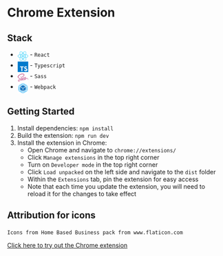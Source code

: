 # Chrome Extension

## Stack
- <img align="top" src="https://raw.githubusercontent.com/devicons/devicon/1119b9f84c0290e0f0b38982099a2bd027a48bf1/icons/react/react-original.svg" width="25px" height="25px"/> - `React`
- <img align="top" src="https://raw.githubusercontent.com/devicons/devicon/1119b9f84c0290e0f0b38982099a2bd027a48bf1/icons/typescript/typescript-plain.svg" width="25px" height="25px"/> - `Typescript`
- <img align="top" src="https://raw.githubusercontent.com/devicons/devicon/1119b9f84c0290e0f0b38982099a2bd027a48bf1/icons/sass/sass-original.svg" width="25px" height="25px"/> - `Sass`
- <img align="top" src="https://raw.githubusercontent.com/devicons/devicon/1119b9f84c0290e0f0b38982099a2bd027a48bf1/icons/webpack/webpack-original.svg" width="25px" height="25px"/> - `Webpack`


## Getting Started
1. Install dependencies: `npm install`
1. Build the extension: `npm run dev`
1. Install the extension in Chrome:
    - Open Chrome and navigate to `chrome://extensions/` 
    - Click `Manage extensions` in the top right corner
    - Turn on `Developer mode` in the top right corner
    - Click `Load unpacked` on the left side and navigate to the `dist` folder
    - Within the `Extensions` tab, pin the extension for easy access
    - Note that each time you update the extension, you will need to reload it for the changes to take effect

## Attribution for icons
`Icons from Home Based Business pack from www.flaticon.com`

<a href="https://chrome.google.com/webstore/detail/workwise/ilodfinadncakkokondgknkehonhcckc" target="_blank">Click here to try out the Chrome extension</a>
